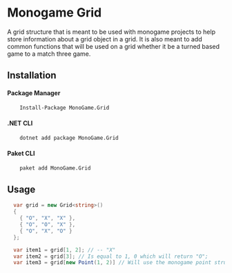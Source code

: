 # Monogame Grid
A grid structure that is meant to be used with monogame projects to help store information about a grid object
in a grid.  It is also meant to add common functions that will be used on a grid whether it be a turned based game
to a match three game.

## Installation
#### Package Manager
```bash
    Install-Package MonoGame.Grid
```
#### .NET CLI
```bash
    dotnet add package MonoGame.Grid
```
#### Paket CLI
```bash
    paket add MonoGame.Grid
```

## Usage
```csharp
  var grid = new Grid<string>()
  {
    { "O", "X", "X" },
    { "O", "O", "X" },
    { "O", "X", "O" }
  };

  var item1 = grid[1, 2]; // -- "X"
  var item2 = grid[3]; // Is equal to 1, 0 which will return "O";
  var item3 = grid[new Point(1, 2)] // Will use the monogame point structure and will use the x and y like above which will return "X"
```

## 